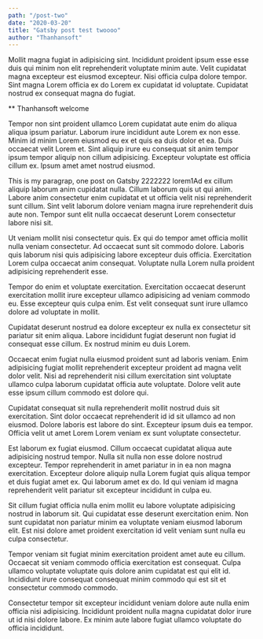 ```yaml
---
path: "/post-two"
date: "2020-03-20"
title: "Gatsby post test twoooo"
author: "Thanhansoft"
---
```


Mollit magna fugiat in adipisicing sint. Incididunt proident ipsum esse esse duis qui minim non elit reprehenderit voluptate minim aute. Velit cupidatat magna excepteur est eiusmod excepteur. Nisi officia culpa dolore tempor. Sint magna Lorem officia ex do Lorem ex cupidatat id voluptate. Cupidatat nostrud ex consequat magna do fugiat.

** Thanhansoft welcome

Tempor non sint proident ullamco Lorem cupidatat aute enim do aliqua aliqua ipsum pariatur. Laborum irure incididunt aute Lorem ex non esse. Minim id minim Lorem eiusmod eu ex et quis ea duis dolor et ea. Duis occaecat velit Lorem et. Sint aliquip irure eu consequat sit anim tempor ipsum tempor aliquip non cillum adipisicing. Excepteur voluptate est officia cillum ex. Ipsum amet amet nostrud eiusmod.

This is my paragrap, one post on Gatsby 2222222
lorem1Ad ex cillum aliquip laborum anim cupidatat nulla. Cillum laborum quis ut qui anim. Labore anim consectetur enim cupidatat et ut officia velit nisi reprehenderit sunt cillum. Sint velit laborum dolore veniam magna irure reprehenderit duis aute non. Tempor sunt elit nulla occaecat deserunt Lorem consectetur labore nisi sit.

Ut veniam mollit nisi consectetur quis. Ex qui do tempor amet officia mollit nulla veniam consectetur. Ad occaecat sunt sit commodo dolore. Laboris quis laborum nisi quis adipisicing labore excepteur duis officia. Exercitation Lorem culpa occaecat anim consequat. Voluptate nulla Lorem nulla proident adipisicing reprehenderit esse.

Tempor do enim et voluptate exercitation. Exercitation occaecat deserunt exercitation mollit irure excepteur ullamco adipisicing ad veniam commodo eu. Esse excepteur quis culpa enim. Est velit consequat sunt irure ullamco dolore ad voluptate in mollit.

Cupidatat deserunt nostrud ea dolore excepteur ex nulla ex consectetur sit pariatur sit enim aliqua. Labore incididunt fugiat deserunt non fugiat id consequat esse cillum. Ex nostrud minim eu duis Lorem.

Occaecat enim fugiat nulla eiusmod proident sunt ad laboris veniam. Enim adipisicing fugiat mollit reprehenderit excepteur proident ad magna velit dolor velit. Nisi ad reprehenderit nisi cillum exercitation sint voluptate ullamco culpa laborum cupidatat officia aute voluptate. Dolore velit aute esse ipsum cillum commodo est dolore qui.

Cupidatat consequat sit nulla reprehenderit mollit nostrud duis sit exercitation. Sint dolor occaecat reprehenderit id id sit ullamco ad non eiusmod. Dolore laboris est labore do sint. Excepteur ipsum duis ea tempor. Officia velit ut amet Lorem Lorem veniam ex sunt voluptate consectetur.

Est laborum ex fugiat eiusmod. Cillum occaecat cupidatat aliqua aute adipisicing nostrud tempor. Nulla sit nulla non esse dolore nostrud excepteur. Tempor reprehenderit in amet pariatur in in ea non magna exercitation. Excepteur dolore aliquip nulla Lorem fugiat quis aliqua tempor et duis fugiat amet ex. Qui laborum amet ex do. Id qui veniam id magna reprehenderit velit pariatur sit excepteur incididunt in culpa eu.

Sit cillum fugiat officia nulla enim mollit eu labore voluptate adipisicing nostrud in laborum sit. Qui cupidatat esse deserunt exercitation enim. Non sunt cupidatat non pariatur minim ea voluptate veniam eiusmod laborum elit. Est nisi dolore amet proident exercitation id velit veniam sunt nulla eu culpa consectetur.

Tempor veniam sit fugiat minim exercitation proident amet aute eu cillum. Occaecat sit veniam commodo officia exercitation est consequat. Culpa ullamco voluptate voluptate quis dolore anim cupidatat est qui elit id. Incididunt irure consequat consequat minim commodo qui est sit et consectetur commodo commodo.

Consectetur tempor sit excepteur incididunt veniam dolore aute nulla enim officia nisi adipisicing. Incididunt proident nulla magna cupidatat dolor irure ut id nisi dolore labore. Ex minim aute labore fugiat ullamco voluptate do officia incididunt.